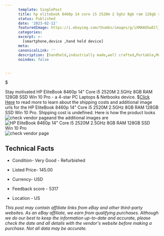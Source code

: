 ```yaml
---
      template: SinglePost
      title: hp elitebook 8460p 14 core i5 2520m 2 5ghz 8gb ram 128gb ssd win 10 pro
      status: Published
      date: '2023-02-12'
      featuredImage: https://i.ebayimg.com/thumbs/images/g/iXMAAOSwEClj4D0g/s-l225.jpg
      categories: 
      excerpt: >-
        [smartphone,device ,hand held device]
      meta:
      canonicalLink: ''
      description: [handheld,industrially made,well crafted,Portable,Mobile,Compact,Convenient,Lightweight,Maneuverable,Man-portable,Miniature,Carriable,Hand-held,Light,Holdable,Transportable,Mobile device,Pocket-sized,On-the-go,Wireless,Cordless,Compact size,Convenient size, smartphone,device ,hand held device]
      noindex: false
      
        
---
```

$

Stay motivated HP EliteBook 8460p 14" Core i5 2520M 2.5GHz 8GB RAM 128GB SSD Win 10 Pro - a 4-star PC Laptops & Netbooks device.
$[Click Here](https://www.ebay.com/itm/185764932474?hash=item2b4073eb7a%3Ag%3AiXMAAOSwEClj4D0g&mkevt=1&mkcid=1&mkrid=711-53200-19255-0&campid=%253CePNCampaignId%253E&customid=%253CreferenceId%253E&toolid=10049) to read more to learn about the shipping costs and additional image urls for the HP EliteBook 8460p 14" Core i5 2520M 2.5GHz 8GB RAM 128GB SSD Win 10 Pro. Shipping cost is undefined. Here is how the product looks ![check vendor page](https://i.ebayimg.com/thumbs/images/g/iXMAAOSwEClj4D0g/s-l225.jpg)and the additional images are![HP EliteBook 8460p 14" Core i5 2520M 2.5GHz 8GB RAM 128GB SSD Win 10 Pro](https://i.ebayimg.com/images/g/iXMAAOSwEClj4D0g/s-l1200.jpg)![check vendor page](https://origin-galleryplus.ebayimg.com/ws/web/185764932474_2_0_1/225x225.jpg,https://origin-galleryplus.ebayimg.com/ws/web/185764932474_3_0_1/225x225.jpg,https://origin-galleryplus.ebayimg.com/ws/web/185764932474_4_0_1/225x225.jpg,https://origin-galleryplus.ebayimg.com/ws/web/185764932474_5_0_1/225x225.jpg,https://origin-galleryplus.ebayimg.com/ws/web/185764932474_6_0_1/225x225.jpg,https://origin-galleryplus.ebayimg.com/ws/web/185764932474_7_0_1/225x225.jpg,https://origin-galleryplus.ebayimg.com/ws/web/185764932474_8_0_1/225x225.jpg,https://origin-galleryplus.ebayimg.com/ws/web/185764932474_9_0_1/225x225.jpg)



 ## Technical Facts 



     
      

 - Condition- Very Good - Refurbished 


      

 - Listed Price- 145.00 


      

 - Currency- USD 


      

 - Feedback score - 5317 


      

 - Location - US 


      
      

 *_This post may contain affiliate links from eBay and other third-party websites. As an eBay affiliate, we earn from qualifying purchases. Although we do our best to keep the information up-to-date and accurate, please check the date and all details with the vendor's website before making a purchase. Not all data may be accurate._*







